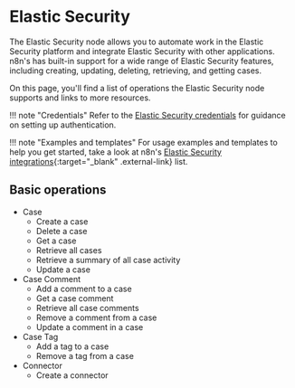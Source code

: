 # Elastic Security

The Elastic Security node allows you to automate work in the Elastic Security platform and integrate Elastic Security with other applications. n8n's has built-in support for a wide range of Elastic Security features, including creating, updating, deleting, retrieving, and getting cases.

On this page, you'll find a list of operations the Elastic Security node supports and links to more resources.

!!! note "Credentials"
    Refer to the [Elastic Security credentials](https://docs.n8n.io/integrations/builtin/credentials/elasticsecurity/) for guidance on setting up authentication. 

!!! note "Examples and templates"
    For usage examples and templates to help you get started, take a look at n8n's [Elastic Security integrations](https://n8n.io/integrations/elastic-security){:target="_blank" .external-link} list.

## Basic operations

* Case
    * Create a case
    * Delete a case
    * Get a case
    * Retrieve all cases
    * Retrieve a summary of all case activity
    * Update a case
* Case Comment
    * Add a comment to a case
    * Get a case comment
    * Retrieve all case comments
    * Remove a comment from a case
    * Update a comment in a case
* Case Tag
    * Add a tag to a case
    * Remove a tag from a case
* Connector
    * Create a connector
